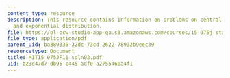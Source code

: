 ```yaml
---
content_type: resource
description: This resource contains information on problems on central limit theorem,
  and exponential distribution.
file: https://ol-ocw-studio-app-qa.s3.amazonaws.com/courses/15-075j-statistical-thinking-and-data-analysis-fall-2011/b23d47d7db96c445adf0a275546ba4f1_MIT15_075JF11_soln02.pdf
file_type: application/pdf
parent_uid: ba389336-32dc-73cd-2622-78932b9eec39
resourcetype: Document
title: MIT15_075JF11_soln02.pdf
uid: b23d47d7-db96-c445-adf0-a275546ba4f1
---
```

